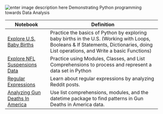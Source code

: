![enter image description here](https://www.python.org/static/community_logos/python-logo-master-v3-TM-flattened.png)
Demonstrating Python programming towards Data Analysis



| Notebook                                                                                                                                                 | Definition                                                                                                                                                                          |
|----------------------------------------------------------------------------------------------------------------------------------------------------------|-------------------------------------------------------------------------------------------------------------------------------------------------------------------------------------|
| [Explore U.S. Baby Births](http://nbviewer.jupyter.org/github/FauziMaulana/LearnPython/blob/master/Explore%20U.S.%20Baby%20Births.ipynb)                 | Practice the basics of Python by exploring baby births in the U.S. (Working with Loops, Booleans & If Statements, Dictionaries, doing List operations, and Write a basic Functions) |
| [Explore NFL Suspensions Data](http://nbviewer.jupyter.org/github/FauziMaulana/LearnPython/blob/master/Explore%20NFL%20Suspension%20Data.ipynb)          | Practice using Modules, Classes, and List Comprehensions to process and represent a data set in Python                                                                              |
| [Regular Expressions](http://nbviewer.jupyter.org/github/FauziMaulana/LearnPython/blob/master/Regular%20Expressions.ipynb)                               | Learn about regular expressions by analyzing Reddit posts.                                                                                                                          |
| [Analyzing Gun Deaths In America](http://nbviewer.jupyter.org/github/FauziMaulana/LearnPython/blob/master/Analyzing%20Gun%20Deaths%20in%20America.ipynb) | Use list comprehensions, modules, and the datetime package to find patterns in Gun Deaths in America data.                                                                          |

